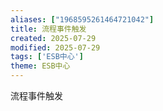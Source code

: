 ```yaml
---
aliases: ["1968595261464721042"]
title: 流程事件触发
created: 2025-07-29
modified: 2025-07-29
tags: ['ESB中心']
theme: ESB中心
---
```


流程事件触发